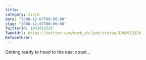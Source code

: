 ```yaml
---
title: 
category: micro
date: "2008-12-07T00:00:00"
slug: "2008-12-07T00:00:00"
TwitterId: 1043912326
TweetUrl: https://twitter.com/mark_philpot/status/1043912326
ReTweetUser: 
---
```


Getting ready to head to the east coast...